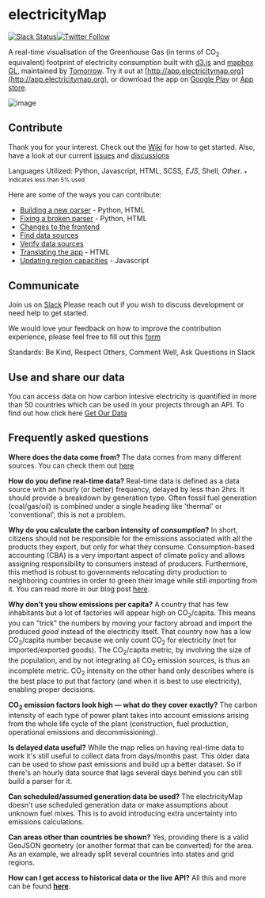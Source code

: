 # electricityMap

[![Slack Status](https://slack.tmrow.com/badge.svg)](https://slack.tmrow.com)[![Twitter Follow](https://img.shields.io/twitter/follow/electricitymap.svg?style=social&label=Follow)](https://twitter.com/electricitymap)

A real-time visualisation of the Greenhouse Gas (in terms of CO<sub>2</sub> equivalent) footprint of electricity consumption built with [d3.js](https://d3js.org/) and [mapbox GL](https://github.com/mapbox/mapbox-gl-js/), maintained by [Tomorrow](https://www.tmrow.com). Try it out at [http://app.electricitymap.org](http://app.electricitymap.org), or download the app on [Google Play](https://play.google.com/store/apps/details?id=com.tmrow.electricitymap&utm_source=github) or [App store](https://itunes.apple.com/us/app/electricity-map/id1224594248&utm_source=github).

![image](https://app.electricitymap.org/images/electricitymap_social_image.png)

## Contribute

Thank you for your interest. Check out the [Wiki](https://github.com/tmrowco/electricitymap-contrib/wiki) for how to get started. Also, have a look at our current [issues](https://github.com/tmrowco/electricitymap-contrib/issues) and [discussions](https://github.com/tmrowco/electricitymap-contrib/discussions)

Languages Utilized: Python, Javascript, HTML, SCSS<sup>*</sup>, EJS<sup>*</sup>, Shell<sup>*</sup>, Other<sup>*</sup>.
<sub>* Indicates less than 5% used</sub>

Here are some of the ways you can contribute:

- [Building a new parser](https://github.com/tmrowco/electricitymap-contrib/wiki/Building-a-new-parser) - Python, HTML
- [Fixing a broken parser](https://github.com/tmrowco/electricitymap-contrib/wiki/Fixing-a-broken-parser) - Python, HTML
- [Changes to the frontend](https://github.com/tmrowco/electricitymap-contrib/wiki/Changes-to-the-frontend)
- [Find data sources](https://github.com/tmrowco/electricitymap-contrib/wiki/Find-data-sources)
- [Verify data sources](https://github.com/tmrowco/electricitymap-contrib/wiki/Verify-data-sources)
- [Translating the app](https://github.com/tmrowco/electricitymap-contrib/wiki/Translating-electricitymap.org) - HTML
- [Updating region capacities](https://github.com/tmrowco/electricitymap-contrib/wiki/Update-region-capacities) - Javascript

## Communicate 

Join us on [Slack](https://slack.tmrow.com) Please reach out if you wish to discuss development or need help to get started.

We would love your feedback on how to improve the contribution experience, please feel free to fill out this [form](https://forms.gle/VRWvEFwhtnhpzPVX8)

Standards: Be Kind, Respect Others, Comment Well, Ask Questions in Slack

## Use and share our data

You can access data on how carbon intesive electricity is quantified in more than 50 countries which can be used in your projects through an API. To find out how click here [Get Our Data](https://static.electricitymap.org/api/docs/index.html)

## Frequently asked questions

**Where does the data come from?**
The data comes from many different sources. You can check them out [here](https://github.com/tmrowco/electricitymap-contrib/blob/master/DATA_SOURCES.md)

**How do you define real-time data?**
Real-time data is defined as a data source with an hourly (or better) frequency, delayed by less than 2hrs. It should provide a breakdown by generation type. Often fossil fuel generation (coal/gas/oil) is combined under a single heading like 'thermal' or 'conventional', this is not a problem.

**Why do you calculate the carbon intensity of _consumption_?**
In short, citizens should not be responsible for the emissions associated with all the products they export, but only for what they consume.
Consumption-based accounting (CBA) is a very important aspect of climate policy and allows assigning responsibility to consumers instead of producers.
Furthermore, this method is robust to governments relocating dirty production to neighboring countries in order to green their image while still importing from it.
You can read more in our blog post [here](https://tmrow.com/blog/flow-tracing).

**Why don't you show emissions per capita?**
A country that has few inhabitants but a lot of factories will appear high on CO<sub>2</sub>/capita.
This means you can "trick" the numbers by moving your factory abroad and import the produced _good_ instead of the electricity itself.
That country now has a low CO<sub>2</sub>/capita number because we only count CO<sub>2</sub> for electricity (not for imported/exported goods).
The CO<sub>2</sub>/capita metric, by involving the size of the population, and by not integrating all CO<sub>2</sub> emission sources, is thus an incomplete metric.
CO<sub>2</sub> intensity on the other hand only describes where is the best place to put that factory (and when it is best to use electricity), enabling proper decisions.

**CO<sub>2</sub> emission factors look high — what do they cover exactly?**
The carbon intensity of each type of power plant takes into account emissions arising from the whole life cycle of the plant (construction, fuel production, operational emissions and decommissioning).

**Is delayed data useful?**
While the map relies on having real-time data to work it's still useful to collect data from days/months past. This older data can be used to show past emissions and build up a better dataset. So if there's an hourly data source that lags several days behind you can still build a parser for it.

**Can scheduled/assumed generation data be used?**
The electricityMap doesn't use scheduled generation data or make assumptions about unknown fuel mixes. This is to avoid introducing extra uncertainty into emissions calculations.

**Can areas other than countries be shown?**
Yes, providing there is a valid GeoJSON geometry (or another format that can be converted) for the area. As an example, we already split several countries into states and grid regions.

**How can I get access to historical data or the live API?**
All this and more can be found **[here](https://electricitymap.org/)**.
